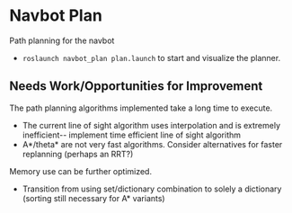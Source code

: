# Navbot Plan
Path planning for the navbot
* `roslaunch navbot_plan plan.launch` to start and visualize the planner.

## Needs Work/Opportunities for Improvement

The path planning algorithms implemented take a long time to execute.
* The current line of sight algorithm uses interpolation and is extremely inefficient-- implement time efficient line of sight algorithm
* A*/theta* are not very fast algorithms. Consider alternatives for faster replanning (perhaps an RRT?)

Memory use can be further optimized.
* Transition from using set/dictionary combination to solely a dictionary (sorting still necessary for A* variants)